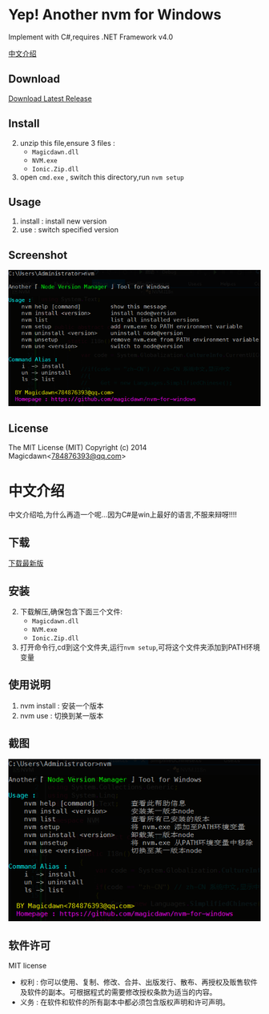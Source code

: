 # Yep! Another nvm for Windows
Implement with C#,requires .NET Framework v4.0

[中文介绍](#中文介绍)

## Download
[Download Latest Release](https://github.com/magicdawn/nvm-for-windows/archive/v0.0.2.zip)

## Install
2. unzip this file,ensure 3 files :
	- `Magicdawn.dll`
	- `NVM.exe`
	- `Ionic.Zip.dll`
3. open `cmd.exe` , switch this directory,run `nvm setup`

## Usage
1. install : install new version
2. use : switch specified version

## Screenshot
![](en.png)


## License
The MIT License (MIT)
Copyright (c) 2014 Magicdawn<<784876393@qq.com>>



# 中文介绍
中文介绍哈,为什么再造一个呢...因为C#是win上最好的语言,不服来辩呀!!!!

## 下载
[下载最新版](https://github.com/magicdawn/nvm-for-windows/archive/v0.0.2.zip)

## 安装
2. 下载解压,确保包含下面三个文件:
	- `Magicdawn.dll`
	- `NVM.exe`
	- `Ionic.Zip.dll`
3. 打开命令行,cd到这个文件夹,运行`nvm setup`,可将这个文件夹添加到PATH环境变量

## 使用说明
1. nvm install : 安装一个版本
2. nvm use : 切换到某一版本

## 截图
![](cn.png)

## 软件许可
MIT license

- 权利 : 你可以使用、复制、修改、合并、出版发行、散布、再授权及贩售软件及软件的副本。可根据程式的需要修改授权条款为适当的内容。
- 义务 : 在软件和软件的所有副本中都必须包含版权声明和许可声明。